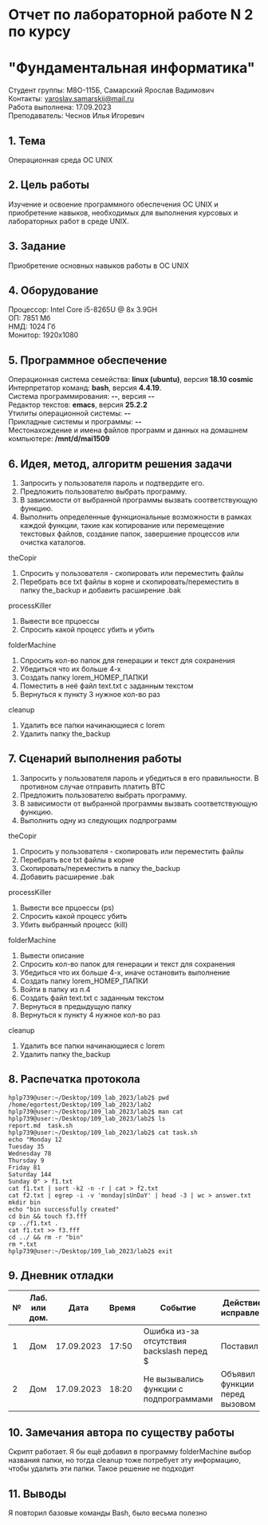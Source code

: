 # Отчет по лабораторной работе N 2 по курсу
# "Фундаментальная информатика"

Студент группы: M8О-115Б, Самарский Ярослав Вадимович\
Контакты: yaroslav.samarskij@mail.ru \
Работа выполнена: 17.09.2023\
Преподаватель: Чеснов Илья Игоревич

## 1. Тема

Операционная среда ОС UNIX

## 2. Цель работы

Изучение и освоение программного обеспечения ОС UNIX и приобретение навыков, необходимых для выполнения курсовых и лабораторных работ в среде UNIX.

## 3. Задание

Приобретение основных навыков работы в ОС UNIX

## 4. Оборудование

Процессор: Intel Core i5-8265U @ 8x 3.9GH\
ОП: 7851 Мб\
НМД: 1024 Гб\
Монитор: 1920x1080

## 5. Программное обеспечение

Операционная система семейства: **linux (ubuntu)**, версия **18.10 cosmic**\
Интерпретатор команд: **bash**, версия **4.4.19**.\
Система программирования: **--**, версия **--**\
Редактор текстов: **emacs**, версия **25.2.2**\
Утилиты операционной системы: **--**\
Прикладные системы и программы: **--**\
Местонахождение и имена файлов программ и данных на домашнем компьютере: **/mnt/d/mai1509**

## 6. Идея, метод, алгоритм решения задачи

1. Запросить у пользователя пароль и подтвердите его.
2. Предложить пользователю выбрать программу.
3. В зависимости от выбранной программы вызвать соответствующую функцию.
4. Выполнить определенные функциональные возможности в рамках каждой функции, такие как копирование или перемещение текстовых файлов, создание папок, завершение процессов или очистка каталогов.

theCopir
1. Спросить у пользователя - скопировать или переместить файлы
2. Перебрать все txt файлы в корне и скопировать/переместить в папку the_backup и добавить расширение .bak

processKiller
1. Вывести все прцоессы
2. Спросить какой процесс убить и убить

folderMachine
1. Спросить кол-во папок для генерации и текст для сохранения
2. Убедиться что их больше 4-х
3. Создать папку lorem_НОМЕР_ПАПКИ
4. Поместить в неё файл text.txt с заданным текстом
5. Вернуться к пункту 3 нужное кол-во раз

cleanup
1. Удалить все папки начинающиеся с lorem
2. Удалить папку the_backup

## 7. Сценарий выполнения работы

1. Запросить у пользователя пароль и убедиться в его правильности. В противном случае отправить платить BTC
2. Предложить пользователю выбрать программу.
3. В зависимости от выбранной программы вызвать соответствующую функцию.
4. Выполнить одну из следующих подпрограмм

theCopir
1. Спросить у пользователя - скопировать или переместить файлы
2. Перебрать все txt файлы в корне
3. Скопировать/переместить в папку the_backup
4. Добавить расширение .bak

processKiller
1. Вывести все прцоессы (ps)
2. Спросить какой процесс убить
3. Убить выбранный процесс (kill)

folderMachine
1. Вывести описание
2. Спросить кол-во папок для генерации и текст для сохранения
3. Убедиться что их больше 4-х, иначе остановить выполнение
4. Создать папку lorem_НОМЕР_ПАПКИ
5. Войти в папку из п.4
5. Создать файл text.txt с заданным текстом
6. Вернуться в предыдущую папку
7. Вернуться к пункту 4 нужное кол-во раз

cleanup
1. Удалить все папки начинающиеся с lorem
2. Удалить папку the_backup

## 8. Распечатка протокола

```
hplp739@user:~/Desktop/109_lab_2023/lab2$ pwd
/home/egortest/Desktop/109_lab_2023/lab2
hplp739@user:~/Desktop/109_lab_2023/lab2$ man cat
hplp739@user:~/Desktop/109_lab_2023/lab2$ ls
report.md  task.sh
hplp739@user:~/Desktop/109_lab_2023/lab2$ cat task.sh 
echo "Monday 12
Tuesday 35
Wednesday 78
Thursday 9
Friday 81
Saturday 144
Sunday 0" > f1.txt
cat f1.txt | sort -k2 -n -r | cat > f2.txt
cat f2.txt | egrep -i -v 'monday|sUnDaY' | head -3 | wc > answer.txt
mkdir bin
echo "bin successfully created"
cd bin && touch f3.fff
cp ../f1.txt .
cat f1.txt >> f3.fff
cd ../ && rm -r "bin"
rm *.txt
hplp739@user:~/Desktop/109_lab_2023/lab2$ exit

```

## 9. Дневник отладки

| № | Лаб. или дом. | Дата       | Время     | Событие                                          | Действие по исправлению       | Примечание  |
|---|---------------|------------|-----------|--------------------------------------------------|-------------------------------|-------------|
|1  | Дом           | 17.09.2023 | 17:50     | Ошибка из-за отсутствия backslash перед $        | Поставил \\                   |             |
|2  | Дом           | 17.09.2023 | 18:20     | Не вызывались функции с подпрограммами           | Объявил функции перед вызовом |             |

## 10. Замечания автора по существу работы

Скрипт работает. Я бы ещё добавил в программу folderMachine выбор названия папки, но тогда cleanup тоже потребует эту информацию, чтобы удалить эти папки. Такое решение не подходит

## 11. Выводы

Я повторил базовые команды Bash, было весьма полезно

